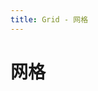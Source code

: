 ```yaml
---
title: Grid - 网格
---
```


# 网格

<ClientOnly>
  <grid-demos-1></grid-demos-1>
  <grid-demos-2></grid-demos-2>
  <grid-demos-3></grid-demos-3>
</ClientOnly>
